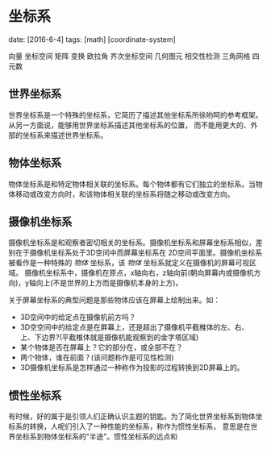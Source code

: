 # 坐标系
date: [2016-6-4]
tags: [math] [coordinate-system]

向量 坐标空间 矩阵 变换 欧拉角 齐次坐标空间  几何图元 相交性检测 三角网格 四元数

## 世界坐标系
世界坐标系是一个特殊的坐标系，它简历了描述其他坐标系所徐哟呵的参考框架。从另一方面说，能够用世界坐标系描述其他坐标系的位置，
而不能用更大的、外部的坐标系来描述世界坐标系。
## 物体坐标系
物体坐标系是和特定物体相关联的坐标系。每个物体都有它们独立的坐标系。当物体移动或改变方向时，和该物体相关联的坐标系将随之移动或改变方向。
## 摄像机坐标系
摄像机坐标系是和观察者密切相关的坐标系。摄像机坐标系和屏幕坐标系相似，差别在于摄像机坐标系处于3D空间中而屏幕坐标系在
2D空间平面里。摄像机坐标系被看作是一种特殊的 *物体* 坐标系，该 *物体* 坐标系就定义在摄像机的屏幕可视区域。
摄像机坐标系中，摄像机在原点，x轴向右，z轴向前(朝向屏幕内或摄像机方向)，y轴向上(不是世界的上方而是摄像机本身的上方)。

关于屏幕坐标系的典型问题是那些物体应该在屏幕上绘制出来。如：
- 3D空间中的给定点在摄像机前方吗？
- 3D空空间中的给定点是在屏幕上，还是超出了摄像机平截椎体的左、右、上、下边界?(平截椎体就是摄像机能观察到的金字塔区域)
- 某个物体是否在屏幕上？它的部分在，或全部不在？
- 两个物体，谁在前面？(该问题称作是可见性检测)
- 3D摄像机坐标系是怎样通过一种称作为投影的过程转换到2D屏幕上的。

## 惯性坐标系
有时候，好的属于是引领人们正确认识主题的钥匙。为了简化世界坐标系到物体坐标系的转换，人呢们引入了一种性能的坐标系，称作为惯性坐标系，
意思是在世界坐标系到物体坐标系的"半途"。惯性坐标系的远点和

